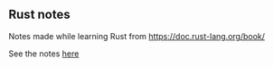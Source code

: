 ## Rust notes

Notes made while learning Rust from https://doc.rust-lang.org/book/

See the notes [here](rust_notes.md)